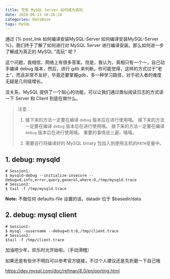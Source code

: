 ```yaml
---
title: 空有 MySQL Server 如何成为高玩
date: 2020-06-13 16:26:24
categories: DataBase
tags: MySQL
---
```


通过 {% post_link 如何编译安装MySQL-Server 如何编译安装MySQL-Server %}，我们终于了解了如何进行对 MySQL Server 进行编译安装。那么如何进一步了解成为真正的 MySQL ”高玩“ 呢？

<!-- more -->

这个问题，我相信，网络上有很多答案。但是，我认为，真相只有一个～，自己动手编译 debug 版本，然后，进行 gdb 来判断。你可能觉得，这样的方式过于”老土“，而且非常不友好，毕竟还要掌握gdb，多一种学习路径，对于初入者的难度无疑是几何级增长。

没关系，MySQL 提供了一个贴心的功能，可以让我们通过类似阅读日志的方式读一下 Server 和 Client 到底在做什么。

>注意： 
>  1) 接下来的方法一定要在编译 `debug` 版本后在进行使用哦。
>     接下来的方法一定要在编译 `debug` 版本后在进行使用哦。
>     接下来的方法一定要在编译 `debug` 版本后在进行使用哦。
>  重要的事情说三遍，嘻嘻。 
>
>  2) 需要自行将编译好的 MySQL binary 包加入到使用主机的`PATH`变量中。

## 1. debug: mysqld

```shell
# Session1: 
$ mysqld-debug --initialize-insecure --debug=d,info,error,query,general,where:O,/tmp/mysqld.trace
# Session2:
$ tail -f /tmp/mysqld.trace
```

**Note:** 不做任何 defaults-file 设置的话，datadir 位于 $basedir/data

## 2. debug: mysql client

```shell
# Session1:
$ mysql -uusername --debug=d:t:O,/tmp/client.trace
# Session2:
$tail -f /tmp/client.trace
```

加油吧少年，欢乐时光开始啦。（手动滑稽）

如果还是有些许不明白可以参考官方链接，不过个人建议还是先折磨一下自己哦

https://dev.mysql.com/doc/refman/8.0/en/porting.html

